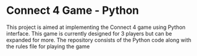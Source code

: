 # Connect 4 Game - Python
This project is aimed at implementing the Connect 4 game using Python interface. This game is currently designed for 3 players but can be expanded for more.
The repository consists of the Python code along with the rules file for playing the game
